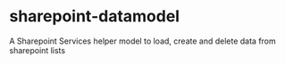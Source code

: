 sharepoint-datamodel
====================

A Sharepoint Services helper model to load, create and delete data from sharepoint lists

